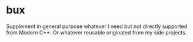 # bux
Supplement in general purpose whatever I need but not directly supported from Modern C++. Or whatever reusable originated from my side projects. 
